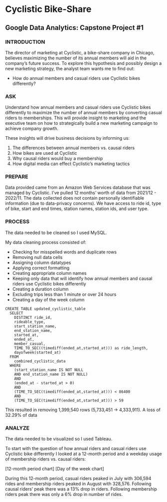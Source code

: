 # Cyclistic Bike-Share

## Google Data Analytics: Capstone Project #1

### INTRODUCTION 

The director of marketing at Cyclistic, a bike-share company in Chicago, believes maximizing the number of its annual members will aid in the company’s future success. To explore this hypothesis and possibly design a new marketing strategy, the analyst team wants me to find out:

- How do annual members and casual riders use Cyclistic bikes differently?

### ASK

Understand how annual members and casual riders use Cyclistic bikes differently to maximize the number of annual members by converting casual riders to memberships. This will provide insight to marketing and the executive team on how to strategically build a new marketing campaign to achieve company growth.

These insights will drive business decisions by informing us:

1. The differences between annual members vs. causal riders
2. How bikes are used at Cyclistic
3. Why causal riders would buy a membership
4. How digital media can effect Cyclistic’s marketing tactics


### PREPARE

Data provided came from an Amazon Web Services database that was managed by Cyclistic. I’ve pulled 12 months’ worth of data from 2021/12 - 2022/11. The data collected does not contain personally identifiable information (due to data-privacy concerns). We have access to ride id, type of bike, start and end times, station names, station ids, and user type.


### PROCESS 

The data needed to be cleaned so I used MySQL. 

My data cleaning process consisted of:
-	Checking for misspelled words and duplicate rows
-	Removing null data cells
-	Assigning column datatypes
-	Applying correct formatting
-	Creating appropriate column names
-	Keeping only data that will identify how annual members and causal riders use Cyclistic bikes differently
-	Creating a duration column
-	Excluding trips less than 1 minute or over 24 hours
-	Creating a day of the week column

```mysql:
CREATE TABLE updated_cyclistic_table
  SELECT
    DISTINCT ride_id,
    rideable_type,
    start_station_name,
    end_station_name,
    started_at,
    ended_at,
    member_casual,
    TIME_TO_SEC((timediff(ended_at,started_at))) as ride_length,
    dayofweek(started_at)
  FROM
    combined_cyclistic_data
  WHERE
    (start_station_name IS NOT NULL 
    AND end_station_name IS NOT NULL)
    AND
    (ended_at - started_at > 0)
    AND
    (TIME_TO_SEC(timediff(ended_at,started_at))) < 86400
    AND 
    (TIME_TO_SEC(timediff(ended_at,started_at))) > 59
```
This resulted in removing 1,399,540 rows (5,733,451 -> 4,333,911). A loss of 32.29% of data

### ANALYZE

The data needed to be visualized so I used Tableau.

To start with the question of how annual riders and casual riders use Cyclistic bike differently I looked at a 12-month period and a weekday usage of membership riders vs. causal riders:

[12-month period chart] [Day of the week chart]


During this 12-month period, casual riders peaked in July with 306,594 rides and membership riders peaked in August with 328,576. Following causal riders’ peak there was a 13% drop in riders. Following membership riders peak there was only a 6% drop in number of rides.

